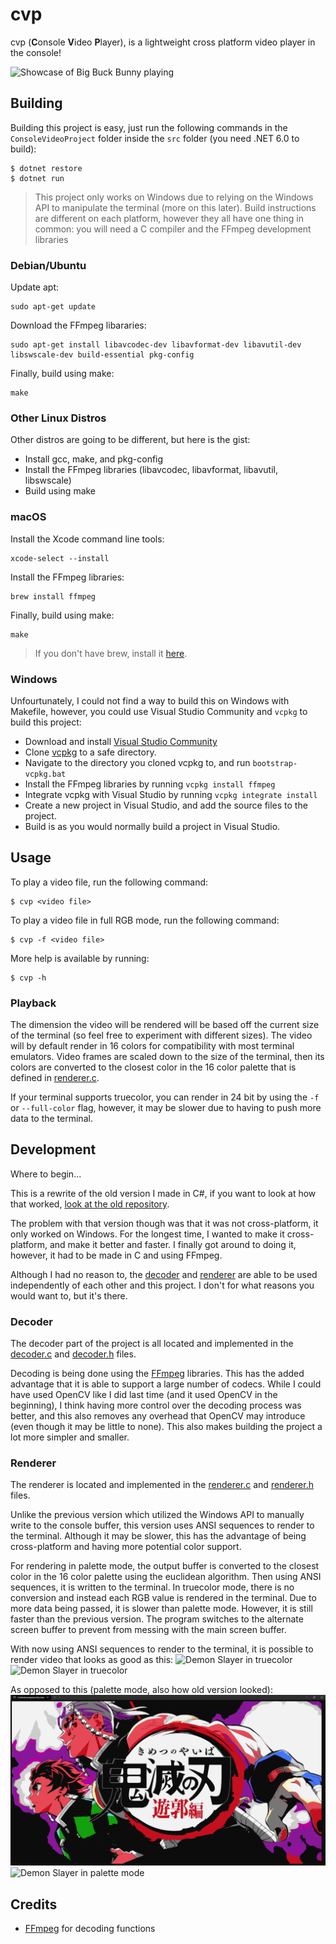 # cvp
 cvp (**C**onsole **V**ideo **P**layer), is a lightweight cross platform video player in the console!

![Showcase of Big Buck Bunny playing](img/showcase.gif?raw=true)

## Building
Building this project is easy, just run the following commands in the `ConsoleVideoProject` folder inside the `src` folder (you need .NET 6.0 to build):
```
$ dotnet restore
$ dotnet run
```
> This project only works on Windows due to relying on the Windows API to manipulate the terminal (more on this later).
Build instructions are different on each platform, however they all have one thing in common: you will need a C compiler and the FFmpeg development libraries

### Debian/Ubuntu
Update apt:
```
sudo apt-get update
```
Download the FFmpeg libararies:
```
sudo apt-get install libavcodec-dev libavformat-dev libavutil-dev libswscale-dev build-essential pkg-config
```
Finally, build using make:
```
make
```

### Other Linux Distros
Other distros are going to be different, but here is the gist:
- Install gcc, make, and pkg-config
- Install the FFmpeg libraries (libavcodec, libavformat, libavutil, libswscale)
- Build using make

### macOS
Install the Xcode command line tools:
```
xcode-select --install
```
Install the FFmpeg libraries:
```
brew install ffmpeg
```
Finally, build using make:
```
make
```
> If you don't have brew, install it [here](https://brew.sh/).

### Windows
Unfourtunately, I could not find a way to build this on Windows with Makefile, however, you could use Visual Studio Community and `vcpkg` to build this project:
- Download and install [Visual Studio Community](https://visualstudio.microsoft.com/downloads/)
- Clone [vcpkg](https://github.com/microsoft/vcpkg) to a safe directory.
- Navigate to the directory you cloned vcpkg to, and run `bootstrap-vcpkg.bat`
- Install the FFmpeg libraries by running `vcpkg install ffmpeg`
- Integrate vcpkg with Visual Studio by running `vcpkg integrate install`
- Create a new project in Visual Studio, and add the source files to the project.
- Build is as you would normally build a project in Visual Studio.

## Usage
To play a video file, run the following command:
```
$ cvp <video file>
```
To play a video file in full RGB mode, run the following command:
```
$ cvp -f <video file>
```
More help is available by running:
```
$ cvp -h
```

### Playback
The dimension the video will be rendered will be based off the current size of the terminal (so feel free to experiment with different sizes). The video will by default render in 16 colors for compatibility with most terminal emulators. Video frames are scaled down to the size of the terminal, then its colors are converted to the closest color in the 16 color palette that is defined in [renderer.c](https://github.com/LavamasterYT/cvp/blob/main/src/renderer.c#L19).

If your terminal supports truecolor, you can render in 24 bit by using the `-f` or `--full-color` flag, however, it may be slower due to having to push more data to the terminal.

## Development
Where to begin...

This is a rewrite of the old version I made in C#, if you want to look at how that worked, [look at the old repository](https://github.com/LavamasterYT/cvp/tree/180db8f0c03c20cdbccaf0f8848f757fa73888d8).

The problem with that version though was that it was not cross-platform, it only worked on Windows. For the longest time, I wanted to make it cross-platform, and make it better and faster. I finally got around to doing it, however, it had to be made in C and using FFmpeg.

Although I had no reason to, the [decoder](https://github.com/LavamasterYT/cvp/blob/main/src/decoder.h) and [renderer](https://github.com/LavamasterYT/cvp/blob/main/src/renderer.h) are able to be used independently of each other and this project. I don't for what reasons you would want to, but it's there.

### Decoder
The decoder part of the project is all located and implemented in the [decoder.c](https://github.com/LavamasterYT/cvp/blob/main/src/decoder.c) and [decoder.h](https://github.com/LavamasterYT/cvp/blob/main/src/decoder.h) files.

Decoding is being done using the [FFmpeg](https://ffmpeg.org/) libraries. This has the added advantage that it is able to support a large number of codecs. While I could have used OpenCV like I did last time (and it used OpenCV in the beginning), I think having more control over the decoding process was better, and this also removes any overhead that OpenCV may introduce (even though it may be little to none). This also makes building the project a lot more simpler and smaller.

### Renderer
The renderer is located and implemented in the [renderer.c](https://github.com/LavamasterYT/cvp/blob/main/src/renderer.c) and [renderer.h](https://github.com/LavamasterYT/cvp/blob/main/src/renderer.h) files.

Unlike the previous version which utilized the Windows API to manually write to the console buffer, this version uses ANSI sequences to render to the terminal. Although it may be slower, this has the advantage of being cross-platform and having more potential color support.

For rendering in palette mode, the output buffer is converted to the closest color in the 16 color palette using the euclidean algorithm. Then using ANSI sequences, it is written to the terminal. In truecolor mode, there is no conversion and instead each RGB value is rendered in the terminal. Due to more data being passed, it is slower than palette mode. However, it is still faster than the previous version. The program switches to the alternate screen buffer to prevent from messing with the main screen buffer.

With now using ANSI sequences to render to the terminal, it is possible to render video that looks as good as this:
![Demon Slayer in truecolor](img/truecolor1.png?raw=true)
![Demon Slayer in truecolor](img/truecolor2.gif?raw=true)

As opposed to this (palette mode, also how old version looked):
![Demon Slayer in palette mode](img/palette1.png?raw=true)
![Demon Slayer in palette mode](img/palette2.gif?raw=true)

## Credits
- [FFmpeg](https://ffmpeg.org/) for decoding functions